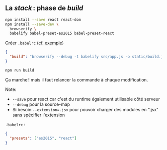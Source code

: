 ## La *stack* : phase de *build*

```sh
npm install --save react react-dom
npm install --save-dev \
  browserify \
  babelify babel-preset-es2015 babel-preset-react
```

Créer ``.babelrc`` ([cf. exemple](https://babeljs.io/docs/plugins/preset-react/))

```json
{
  "build": "browserify --debug -t babelify src/app.js -o static/build.js"
}
```

```sh
npm run build
```

Ça marche ! mais il faut relancer la commande à chaque modification.

Note:

* ``--save`` pour react car c'est du runtime également utilisable côté serveur
* ``--debug`` pour la source-map
* Si besoin ``--extension=.jsx`` pour pouvoir charger des modules en ".jsx" sans spécifier l'extension


``.babelrc`` :

```json
{
  "presets": ["es2015", "react"]
}
```
